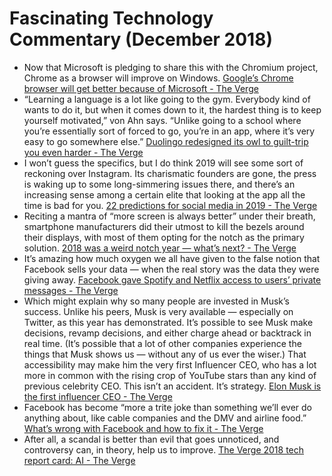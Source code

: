 # Fascinating Technology Commentary (December 2018)

* Now that Microsoft is pledging to share this with the Chromium project, Chrome as a browser will improve on Windows. [Google’s Chrome browser will get better because of Microsoft - The Verge](https://www.theverge.com/2018/12/6/18128661/microsoft-chromium-project-chrome-support-windows)
* “Learning a language is a lot like going to the gym. Everybody kind of wants to do it, but when it comes down to it, the hardest thing is to keep yourself motivated,” von Ahn says. “Unlike going to a school where you’re essentially sort of forced to go, you’re in an app, where it’s very easy to go somewhere else.” [Duolingo redesigned its owl to guilt-trip you even harder - The Verge](https://www.theverge.com/2018/12/13/18137843/duolingo-owl-redesign-language-learning-app)
* I won’t guess the specifics, but I do think 2019 will see some sort of reckoning over Instagram. Its charismatic founders are gone, the press is waking up to some long-simmering issues there, and there’s an increasing sense among a certain elite that looking at the app all the time is bad for you. [22 predictions for social media in 2019 - The Verge](https://www.theverge.com/2018/12/15/18141595/social-media-predictions-2019-facebook-photo-leak-twitter-youtube)
* Reciting a mantra of “more screen is always better” under their breath, smartphone manufacturers did their utmost to kill the bezels around their displays, with most of them opting for the notch as the primary solution.  [2018 was a weird notch year — what’s next? - The Verge](https://www.theverge.com/2018/12/18/18146094/phone-notch-iphone-pixel-android-apple-2018-future)
* It’s amazing how much oxygen we all have given to the false notion that Facebook sells your data — when the real story was the data they were giving away. [Facebook gave Spotify and Netflix access to users’ private messages - The Verge](https://www.theverge.com/2018/12/18/18147616/facebook-user-data-giveaway-nyt-apple-amazon-spotify-netflix)
* Which might explain why so many people are invested in Musk’s success. Unlike his peers, Musk is very available — especially on Twitter, as this year has demonstrated. It’s possible to see Musk make decisions, revamp decisions, and either charge ahead or backtrack in real time. (It’s possible that a lot of other companies experience the things that Musk shows us — without any of us ever the wiser.) That accessibility may make him the very first Influencer CEO, who has a lot more in common with the rising crop of YouTube stars than any kind of previous celebrity CEO. This isn’t an accident. It’s strategy. [Elon Musk is the first influencer CEO - The Verge](https://www.theverge.com/2018/12/21/18150813/elon-musk-influencer-ceo-social-media-tesla-spacex)
* Facebook has become “more a trite joke than something we’ll ever do anything about, like cable companies and the DMV and airline food.” [What’s wrong with Facebook and how to fix it - The Verge](https://www.theverge.com/2018/12/27/18149215/facebook-monopoly-regulation-data-big-picture)
* After all, a scandal is better than evil that goes unnoticed, and controversy can, in theory, help us to improve. [The Verge 2018 tech report card: AI - The Verge](https://www.theverge.com/2018/12/30/18137429/2018-tech-recap-artificial-intelligence-robot-machine-learning-facial-recognition)